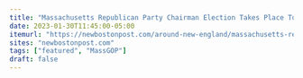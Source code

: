 ```yaml
---
title: "Massachusetts Republican Party Chairman Election Takes Place Tuesday, January 31"
date: 2023-01-30T11:45:00-05:00
itemurl: "https://newbostonpost.com/around-new-england/massachusetts-republican-party-chairman-election-takes-place-tuesday-january-31/"
sites: "newbostonpost.com"
tags: ["featured", "MassGOP"]
draft: false
---
```


